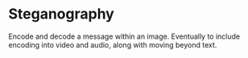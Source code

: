 # Steganography
Encode and decode a message within an image. Eventually to include encoding into video and audio, along with moving beyond text.
